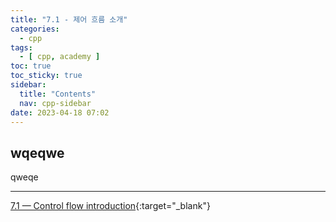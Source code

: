 ```yaml
---
title: "7.1 - 제어 흐름 소개"
categories:
  - cpp
tags:
  - [ cpp, academy ]
toc: true
toc_sticky: true
sidebar:
  title: "Contents"
  nav: cpp-sidebar
date: 2023-04-18 07:02
---
```


## wqeqwe

qweqe

---

[7.1 — Control flow introduction](https://www.learncpp.com/cpp-tutorial/control-flow-introduction/){:target="_blank"}

<!--

<div class="notice--info" markdown="1">
<span class="notice-title">
**TITLE**
</span>

BODY
</div>

-->